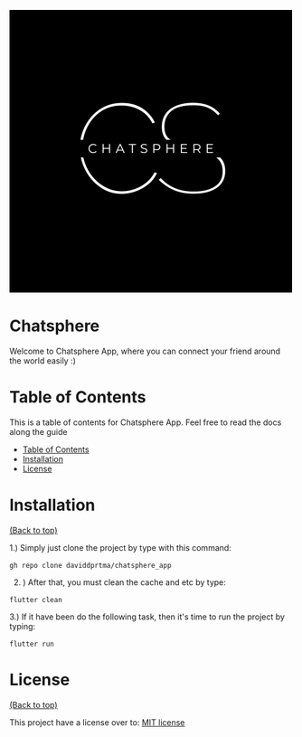                           
 
![ChatSphere](https://github.com/daviddprtma/chatsphere_app/blob/main/chatsphere.png)
 
# Chatsphere 
Welcome to Chatsphere App, where you can connect your friend around the world easily :)
 
# Table of Contents

This is a table of contents for Chatsphere App. Feel free to read the docs along the guide
- [Table of Contents](#table-of-contents)
- [Installation](#installation)
- [License](#license)

 
# Installation
[(Back to top)](#table-of-contents)

1.) Simply just clone the project by type with this command: 

```shell
gh repo clone daviddprtma/chatsphere_app
```

2. ) After that, you must clean the cache and etc by type:

```shell
flutter clean
``` 

3.) If it have been do the following task, then it's time to run the project by typing: 

```shell
flutter run
``` 

 
# License
[(Back to top)](#table-of-contents)

This project have a license over to: 
[MIT license](./LICENSE)


